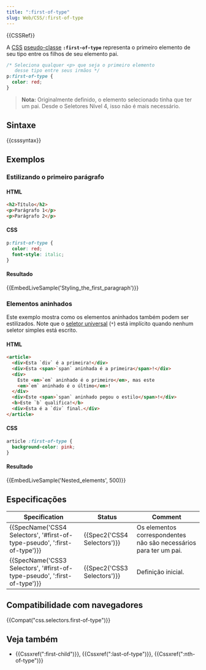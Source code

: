 ```yaml
---
title: ":first-of-type"
slug: Web/CSS/:first-of-type
---
```


{{CSSRef}}

A [CSS](/pt-BR/docs/Web/CSS) [pseudo-classe](/pt-BR/docs/Web/CSS/Pseudo-classes) **`:first-of-type`** representa o primeiro elemento de seu tipo entre os filhos de seu elemento pai.

```css
/* Seleciona qualquer <p> que seja o primeiro elemento
   desse tipo entre seus irmãos */
p:first-of-type {
  color: red;
}
```

> **Nota:** Originalmente definido, o elemento selecionado tinha que ter um pai. Desde o Seletores Nível 4, isso não é mais necessário.

## Sintaxe

{{csssyntax}}

## Exemplos

### Estilizando o primeiro parágrafo

#### HTML

```html
<h2>Título</h2>
<p>Parágrafo 1</p>
<p>Parágrafo 2</p>
```

#### CSS

```css
p:first-of-type {
  color: red;
  font-style: italic;
}
```

#### Resultado

{{EmbedLiveSample('Styling_the_first_paragraph')}}

### Elementos aninhados

Este exemplo mostra como os elementos aninhados também podem ser estilizados. Note que o [seletor universal](/pt-BR/docs/Web/CSS/Universal_selectors) (`*`) está implícito quando nenhum seletor simples está escrito.

#### HTML

```html
<article>
  <div>Esta `div` é a primeira!</div>
  <div>Esta <span>`span` aninhada é a primeira</span>!</div>
  <div>
    Este <em>`em` aninhado é o primeiro</em>, mas este
    <em>`em` aninhado é o último</em>!
  </div>
  <div>Este <span>`span` aninhado pegou o estilo</span>!</div>
  <b>Este `b` qualifica!</b>
  <div>Esta é a `div` final.</div>
</article>
```

#### CSS

```css
article :first-of-type {
  background-color: pink;
}
```

#### Resultado

{{EmbedLiveSample('Nested_elements', 500)}}

## Especificações

| Specification                                                             | Status                      | Comment                                                           |
| ------------------------------------------------------------------------- | --------------------------- | ----------------------------------------------------------------- |
| {{SpecName('CSS4 Selectors', '#first-of-type-pseudo', ':first-of-type')}} | {{Spec2('CSS4 Selectors')}} | Os elementos correspondentes não são necessários para ter um pai. |
| {{SpecName('CSS3 Selectors', '#first-of-type-pseudo', ':first-of-type')}} | {{Spec2('CSS3 Selectors')}} | Definição inicial.                                                |

## Compatibilidade com navegadores

{{Compat("css.selectors.first-of-type")}}

## Veja também

- {{Cssxref(":first-child")}}, {{Cssxref(":last-of-type")}}, {{Cssxref(":nth-of-type")}}
